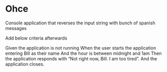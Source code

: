 # Ohce
Console application that reverses the input string with bunch of spanish messages

Add below criteria afterwards

Given the application is not running
When the user starts the application entering Bill as their name
And the hour is between midnight and 1am
Then the application responds with “Not right now, Bill. I am too tired”.
And the application closes.
